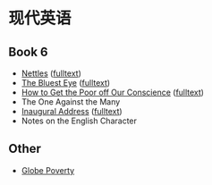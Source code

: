 # 现代英语

## Book 6

- [Nettles](B6U4_Nettles.md) ([fulltext](B6U4_Nettles_(fulltext).md))
- [The Bluest Eye](B6U9_The_Bluest_Eye.md) ([fulltext](B6U9_The_Bluest_Eye_(fulltext).md))
- [How to Get the Poor off Our Conscience](B6U7_How_to_Get_the_Poor_off_Our_Conscience.md) ([fulltext](B6U7_How_to_Get_the_Poor_off_Our_Conscience_(fulltext).md))
- The One Against the Many
- [Inaugural Address](B6U8_Inaugural_Address.md) ([fulltext](B6U8_Inaugural_Address_(fulltext).md))
- Notes on the English Character

## Other

- [Globe Poverty](Globe_Poverty.md)